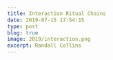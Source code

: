 ```yaml
---
title: Interaction Ritual Chains
date: 2019-07-15 17:54:15
type: post
blog: true
image: 2019/interaction.png
excerpt: Randall Collins
---
```

